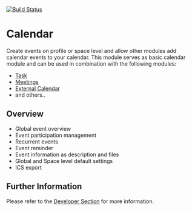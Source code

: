 [![Build Status](https://travis-ci.org/humhub/humhub-modules-calendar.svg?branch=master)](https://travis-ci.org/humhub/humhub-modules-calendar)

# Calendar

Create events on profile or space level and allow other modules add calendar events to your calendar. This module
serves as basic calendar module and can be used in combination with the following modules:

 - [Task](https://www.humhub.com/marketplace/tasks/)
 - [Meetings](https://www.humhub.com/marketplace/meeting/)
 - [External Calendar](https://www.humhub.com/marketplace/meeting/)
 - and others..
 
## Overview

 - Global event overview
 - Event participation management
 - Recurrent events
 - Event reminder
 - Event information as description and files
 - Global and Space level default settings
 - ICS export
 
## Further Information

Please refer to the [Developer Section](develop.md) for more information.
